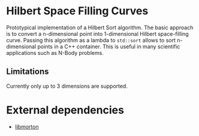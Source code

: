 # Hilbert Space Filling Curves

Prototypical implementation of a Hilbert Sort algorithm. The basic approach is 
to convert a n-dimensional point into 1-dimensional Hilbert space-filling 
curve. Passing this algorithm as a lambda to `std::sort` allows to sort 
n-dimensional points in a C++ container. This is useful in many scientific 
applications such as N-Body problems.

## Limitations

Currently only up to 3 dimensions are supported.

# External dependencies

- [libmorton](https://github.com/Forceflow/libmorton)
